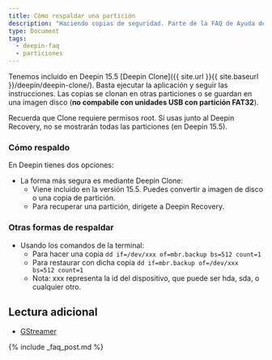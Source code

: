 ```yaml
---
title: Cómo respaldar una partición
description: "Haciendo copias de seguridad. Parte de la FAQ de Ayuda de Deepin"
type: Document
tags:
  - deepin-faq
  - particiones
---
```


Tenemos incluido en Deepin 15.5 [Deepin Clone]({{ site.url }}{{ site.baseurl }}/deepin/deepin-clone/). Basta ejecutar la aplicación y seguir las instrucciones. Las copias se clonan en otras particiones o se guardan en una imagen disco (**no compabile con unidades USB con partición FAT32**).

Recuerda que Clone requiere permisos root. Si usas junto al Deepin Recovery, no se mostrarán todas las particiones (en Deepin 15.5).

### Cómo respaldo
En Deepin tienes dos opciones:
* La forma más segura es mediante Deepin Clone:
  * Viene incluido en la versión 15.5. Puedes convertir a imagen de disco o una copia de partición.
  * Para recuperar una partición, dirígete a Deepin Recovery.

### Otras formas de respaldar
* Usando los comandos de la terminal:
  * Para hacer una copia `dd if=/dev/xxx of=mbr.backup bs=512 count=1`
  * Para restaurar con dicha copia `dd if=mbr.backup of=/dev/xxx bs=512 count=1`
  * Nota: xxx representa la id del dispositivo, que puede ser hda, sda, o cualquier otro.

## Lectura adicional
* <a href="{{ site.url }}{{ site.baseurl }}/deepin/gstreamer">GStreamer</a>

{% include _faq_post.md %}
